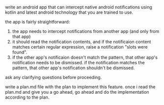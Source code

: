 write an android app that can intercept native android notifications using kotlin and latest android technology that you are trained to use. 

the app is fairly straightforward:
1. the app needs to intercept notifications from another app (and only from that app)
2. it should read the notification contents, and if the notificaion content matches certain regular expression, raise a notification "slots were found". 
3. if the other app's notificaion doesn't match the pattern, that other app's notification needs to be dismissed. if the notification matches the pattern, that other app's notification shouldn't be dismissed. 

ask any clarifying questions before proceeding. 

write a plan.md file with the plan to implement this feature. once i read the plan.md and give you a go ahead, go ahead and do the implementation according to the plan. 
